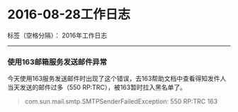 ﻿# 2016-08-28工作日志

标签（空格分隔）： 2016年工作日志

---

### 使用163邮箱服务发送邮件异常

 今天使用163服务发送邮件时出现了这个错误，去163帮助文档中查看得知发件人当天发送的邮件过多（550 RP:TRC），被163暂时拉入黑名单了。
 
 > com.sun.mail.smtp.SMTPSenderFailedException: 550 RP:TRC 163




